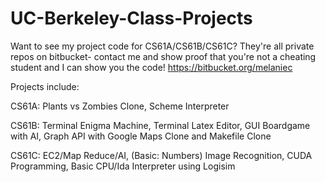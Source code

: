 UC-Berkeley-Class-Projects
==========================

Want to see my project code for CS61A/CS61B/CS61C?  They're all private repos on bitbucket- contact me and show proof that you're not a cheating student and I can show you the code!
https://bitbucket.org/melaniec

Projects include:  

CS61A: Plants vs Zombies Clone, Scheme Interpreter

CS61B: Terminal Enigma Machine, Terminal Latex Editor, GUI Boardgame with AI, Graph API with Google Maps Clone and Makefile   Clone  

CS61C: EC2/Map Reduce/AI, (Basic: Numbers) Image Recognition,  CUDA Programming, Basic CPU/Ida Interpreter using Logisim  

